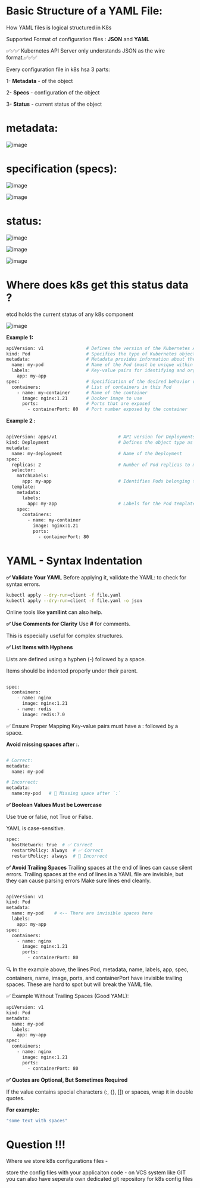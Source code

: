 
# Basic Structure of a YAML File:
How YAML files is logical structured in K8s

Supported Format of configuration files : **JSON** and **YAML**


✅✅✅ Kubernetes API Server only understands JSON as the wire format.✅✅✅

Every configuration file in k8s hsa 3 parts:

1- **Metadata** - of the object

2- **Specs** - configuration of the object

3- **Status** - current status of the object 

# **metadata:**

![image](https://github.com/user-attachments/assets/69ee44c4-acbc-4ae6-91e8-44b18b1598d2)



# **specification (specs):**

![image](https://github.com/user-attachments/assets/be0574e2-cc99-42d2-8da5-221d2a946a2c)



![image](https://github.com/user-attachments/assets/ec72da6c-2643-4514-b073-f9499eeffc48)


# **status:**

![image](https://github.com/user-attachments/assets/2e539451-4cda-49be-a380-73201178880b)

![image](https://github.com/user-attachments/assets/93a4de38-4ce5-4177-8213-10672ed69c0c)

![image](https://github.com/user-attachments/assets/b14bd64d-b69a-4263-a97f-dc475b7f766e)


# Where does k8s get this status data ?
etcd holds the current status of any k8s component

![image](https://github.com/user-attachments/assets/1d672092-cead-4b7a-8520-73440be81128)

**Example 1:**

```bash
apiVersion: v1                # Defines the version of the Kubernetes API being used
kind: Pod                     # Specifies the type of Kubernetes object (e.g., Pod, Service, Deployment)
metadata:                     # Metadata provides information about the object
  name: my-pod                # Name of the Pod (must be unique within the namespace)
  labels:                     # Key-value pairs for identifying and organizing objects
    app: my-app
spec:                         # Specification of the desired behavior of the object
  containers:                 # List of containers in this Pod
    - name: my-container      # Name of the container
      image: nginx:1.21       # Docker image to use
      ports:                  # Ports that are exposed
        - containerPort: 80   # Port number exposed by the container

```


**Example 2 :**

```bash

apiVersion: apps/v1                       # API version for Deployments
kind: Deployment                          # Defines the object type as a Deployment
metadata:
  name: my-deployment                     # Name of the Deployment
spec:
  replicas: 2                             # Number of Pod replicas to maintain
  selector:
    matchLabels:
      app: my-app                         # Identifies Pods belonging to this Deployment
  template:
    metadata:
      labels:
        app: my-app                       # Labels for the Pod template
    spec:
      containers:
        - name: my-container
          image: nginx:1.21
          ports:
            - containerPort: 80

```




# YAML -  Syntax Indentation

**✅  Validate Your YAML**
Before applying it, validate the YAML: to check for syntax errors.

```bash
kubectl apply --dry-run=client -f file.yaml 
kubectl apply --dry-run=client -f file.yaml -o json
```
Online tools like **yamllint** can also help.


**✅  Use Comments for Clarity**
Use **#** for comments.

This is especially useful for complex structures.



**✅  List Items with Hyphens**

Lists are defined using a hyphen (-) followed by a space.

Items should be indented properly under their parent.

```bash

spec:
  containers:
    - name: nginx
      image: nginx:1.21
    - name: redis
      image: redis:7.0

```

✅  Ensure Proper Mapping
Key-value pairs must have a : followed by a space.

**Avoid missing spaces after :.**

```bash

# Correct:
metadata:
  name: my-pod

# Incorrect:
metadata:
  name:my-pod   # 🚫 Missing space after `:`

```


**✅  Boolean Values Must be Lowercase**

Use true or false, not True or False.

YAML is case-sensitive.

```bash
spec:
  hostNetwork: true  # ✅ Correct
  restartPolicy: Always  # ✅ Correct
  restartPolicy: always  # 🚫 Incorrect

```


**✅  Avoid Trailing Spaces**
Trailing spaces at the end of lines can cause silent errors.
Trailing spaces at the end of lines in a YAML file are invisible, but they can cause parsing errors
Make sure lines end cleanly.


```bash

apiVersion: v1
kind: Pod   
metadata:    
  name: my-pod    # <-- There are invisible spaces here
  labels:         
    app: my-app   
spec:             
  containers:     
    - name: nginx    
      image: nginx:1.21    
      ports:         
        - containerPort: 80    
```

🔍 In the example above, the lines Pod, metadata, name, labels, app, spec, containers, name, image, ports, and containerPort have invisible trailing spaces. These are hard to spot but will break the YAML file.

✅ Example Without Trailing Spaces (Good YAML):

```bash
apiVersion: v1
kind: Pod
metadata:
  name: my-pod
  labels:
    app: my-app
spec:
  containers:
    - name: nginx
      image: nginx:1.21
      ports:
        - containerPort: 80

```



**✅  Quotes are Optional, But Sometimes Required**

If the value contains special characters (:, {}, []) or spaces, wrap it in double quotes.

**For example:**
```bash
"some text with spaces"
```


# Question !!!
Where we store k8s configurations files -  

store the config files with your applicaiton code - on VCS system  like GIT 
you can also have seperate own dedicated git repository for k8s config files




